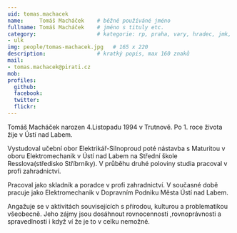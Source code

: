 ```yaml
---
uid: tomas.machacek
name:     Tomáš Macháček  	# běžně používáné jméno
fullname: Tomáš Macháček	# jméno s tituly etc.
category:                 	# kategorie: rp, praha, vary, hradec, jmk, senat
- ulk
img: people/tomas-machacek.jpg   # 165 x 220
description:            	# kratký popis, max 160 znaků
mail:
- tomas.machacek@pirati.cz
mob:						  
profiles:
  github:                 
  facebook: 		  
  twitter: 		  
  flickr:     		
---
```


Tomáš Macháček narozen 4.Listopadu 1994 v Trutnově. Po 1. roce života žije v Ústí nad Labem.

Vystudoval učební obor Elektrikář-Silnoproud poté nástavba s Maturitou v oboru Elektromechanik v Ústí nad Labem na Střední škole Resslova(středisko Stříbrníky). V průběhu druhé poloviny studia pracoval v profi zahradnictví.

Pracoval jako skladník a poradce v profi zahradnictví. V současné době pracuje jako Elektromechanik v Dopravním Podniku Města Ústí nad Labem.

Angažuje se v aktivitách souvisejících s přírodou, kulturou a problematikou všeobecně. Jeho zájmy jsou dosáhnout rovnocennosti ,rovnoprávnosti a spravedlnosti i když ví že je to v celku nemožné. 

